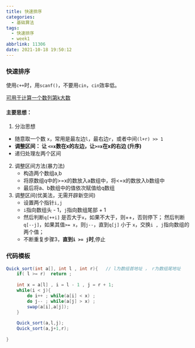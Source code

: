 ```yaml
---
title: 快速排序
categories:
  - 基础算法
tags:
  - 快速排序
  - week1
abbrlink: 11306
date: 2021-10-18 19:50:12
---
```


### 快速排序

使用`c++`时，用`scanf()`，不要用`cin`，`cin`效率低。<!-- more -->

[可用于计算一个数列第k大数]()

#### 主要思想：

1. 分治思想

* 随意取一个数 `x`，常用是最左边`l`，最右边`r`，或者中间`(l+r) >> 1`
* **调整区间： 让 `<=x`数在x的左边，让`>=x`在x的右边 (升序)**
* 递归处理左两个区间

2. 调整区间方法(暴力法)
   * 构造两个数组a,b
   * 将原数组q中的>=x的数放入a数组中，将<=x的数放入b数组中
   * 最后将a、b数组中的值依次赋值给q数组
3. 调整区间(优美法，无需开辟新空间)
   * 设置两个指针`i,j`
   * `i`指向数组头 - 1，`j`指向数组尾部 + 1
   * 然后判断`q[++i]` 是否大于`x`，如果不大于，则++，否则停下； 然后判断`q[--j]`，如果其值`>= x`，则`j--`，直到`q[j]` 小于 `x`，交换`i , j`指向数组的两个值；
   * 不断重复步骤3，**直到`i >= j`时**,停止

### 代码模板

```java
Quick_sort(int a[], int l , int r){   // l为数组首地址 ， r为数组尾地址
    if( l >= r)  return ;
    
    int x = a[l] , i = l - 1 , j = r + 1;
    while(i < j){
        do i++ ; while(a[i] < x) ;
        do j-- ; while(a[j] > x) ;
        swap(a[i],a[j]);
    }
    
    Quick_sort(a,l,j);
    Quick_sort(a,j+1,r);
    
}
```

